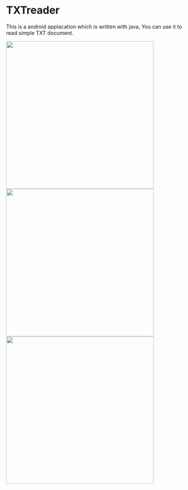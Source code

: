 # TXTreader
This is a android applacation which is written with  java, You can use it to read simple TXT document.

<img src="https://github.com/Nietzschecat/TXTreader/raw/master/TXTReader/screenshot/1.png" width =400/>
<img src="https://github.com/Nietzschecat/TXTreader/raw/master/TXTReader/screenshot/2.png" width =400/>
<img src="https://github.com/Nietzschecat/TXTreader/raw/master/TXTReader/screenshot/3.png" width =400/>

